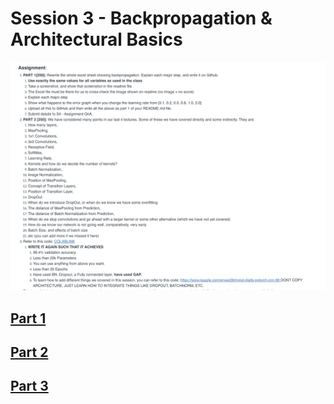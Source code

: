 # Session 3 - Backpropagation & Architectural Basics

![Task](https://raw.githubusercontent.com/pandian-raja/EVA8/main/Resources/S3/task.png)

## [Part 1](Part1)

## [Part 2](Part2)

## [Part 3](Part3)

